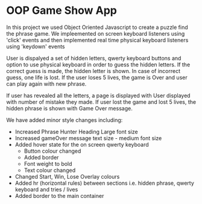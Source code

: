 # OOP Game Show App

In this project we used Object Oriented Javascript to create a puzzle find the phrase game.
We impleemented on screen keyboard listeners using 'click' events and then implemented real time physical keyboard
listeners using 'keydown' events

User is dispalyed a set of hidden letters, qwerty keyboard buttons and option to use physical keyboard in order to
guess the hidden letters.
If the correct guess is made, the hidden letter is shown. In case of incorrect guess, one life is lost.
If the user loses 5 lives, the game is Over and user can play again with new phrase.

If user has revealed all the letters, a page is displayed with User displayed with number of mistake they made.
If user lost the game and lost 5 lives, the hidden phrase is shown with Game Over message.

We have added minor style changes including:

-   Increased Phrase Hunter Heading Large font size
-   Increased gameOver message text size - medium font size
-   Added hover state for the on screen qwerty keyboard
    -   Button colour changed
    -   Added border
    -   Font weight to bold
    -   Text colour changed
-   Changed Start, Win, Lose Overlay colours
-   Added hr (horizontal rules) between sections i.e. hidden phrase, qwerty keyboard and tries / lives
-   Added border to the main container
